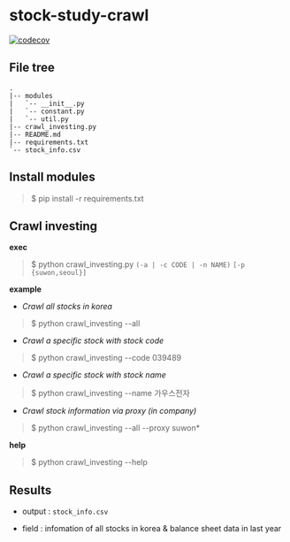 # stock-study-crawl

[![codecov](https://codecov.io/gh/hopark/stock-study-crawl/branch/feat/pytest/graph/badge.svg)](https://codecov.io/gh/hopark/stock-study-crawl)

## File tree

```
.
|-- modules
|   `-- __init__.py
|   `-- constant.py
|   `-- util.py
|-- crawl_investing.py
|-- README.md
|-- requirements.txt
`-- stock_info.csv
```

## Install modules

> $ pip install -r requirements.txt 

## Crawl investing

**exec**

> $ python crawl_investing.py `(-a | -c CODE | -n NAME)` `[-p {suwon,seoul}]`

**example**

- _Crawl all stocks in korea_

> $ python crawl_investing --all

- _Crawl a specific stock with stock code_

> $ python crawl_investing --code 039489

- _Crawl a specific stock with stock name_

> $ python crawl_investing --name 가우스전자

- _Crawl stock information via proxy (in company)_

> $ python crawl_investing --all --proxy suwon*

**help**

> $ python crawl_investing --help


## Results

- output : `stock_info.csv`

- field : infomation of all stocks in korea & balance sheet data in last year
